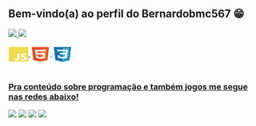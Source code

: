 ## Bem-vindo(a) ao perfil do Bernardobmc567 😁

 <div>
   <a href="https://github.com/Bernardobmc567">
   <img height="180em" src="https://github-readme-stats.vercel.app/api?username=Bernardobmc567&show_icons=true&theme=tokyonight&include_all_commits=true&count_private=true"/>
   <img height="180em" src="https://github-readme-stats.vercel.app/api/top-langs/?username=Bernardobmc567&layout=compact&langs_count=6&theme=tokyonight"/>
</div>
    
<div style="display: inline_block"><br>
  <img align="center" alt="Js" height="30" width="40" src="https://raw.githubusercontent.com/devicons/devicon/master/icons/javascript/javascript-plain.svg">
  <img align="center" alt="HTML" height="30" width="40" src="https://raw.githubusercontent.com/devicons/devicon/master/icons/html5/html5-original.svg">
  <img align="center" alt="CSS" height="30" width="40" src="https://raw.githubusercontent.com/devicons/devicon/master/icons/css3/css3-original.svg">
</div>
 
<br>
 
### Pra conteúdo sobre programação e também jogos me segue nas redes abaixo!
 
<div> 
  <a href="http://www.youtube.com/@youtuber_bmc567thehedgehog5" target="_blank"><img src="https://img.shields.io/badge/YouTube-FF0000?style=for-the-badge&logo=youtube&logoColor=white" target="_blank"></a>
  <a href="https://www.instagram.com/bernardobmc567?igsh=MTl4enhzamwxZm1waA==" target="_blank"><img src="https://img.shields.io/badge/-Instagram-%23E4405F?style=for-the-badge&logo=instagram&logoColor=white" target="_blank"></a>
 <a href="https://discord.gg/qvUMq4M2" target="_blank"><img src="https://img.shields.io/badge/Discord-7289DA?style=for-the-badge&logo=discord&logoColor=white" target="_blank"></a>      
 <a href="bernardomoreiracorrea85@gmail.com"><img src="https://img.shields.io/badge/-Gmail-%23333?style=for-the-badge&logo=gmail&logoColor=white" target="_blank"></a>
</div>
